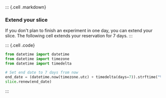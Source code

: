 
::: {.cell .markdown}

### Extend your slice

If you don't plan to finish an experiment in one day, you can extend your slice. The following cell extends your reservation for 7 days.
:::

::: {.cell .code}
```python
from datetime import datetime
from datetime import timezone
from datetime import timedelta

# Set end date to 7 days from now
end_date = (datetime.now(timezone.utc) + timedelta(days=7)).strftime("%Y-%m-%d %H:%M:%S %z")
slice.renew(end_date)
```
:::


